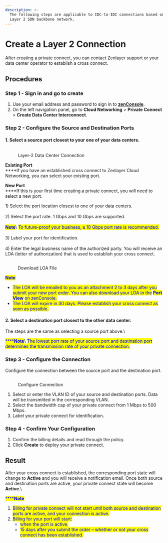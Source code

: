 ```yaml
---
description: >-
  The following steps are applicable to IDC-to-IDC connections based on our
  Layer 2 SDN backbone network.
---
```


# Create a Layer 2 Connection

After creating a private connect, you can contact Zenlayer support or your data center operator to establish a cross connect.



## Procedures

### **Step 1 - Sign in and go to create**

1. Use your email address and password to sign in to [**zenConsole**](https://console.zenlayer.com/).
2. On the left navigation panel, go to **Cloud Networking** > **Private Connect** > **Create Data Center Interconnect**.



### **Step 2 - Configure the Source and Destination Ports**

#### 1. Select a source port closest to your one of your data centers.

<figure><img src="../../../.gitbook/assets/Article_1 (14).jpg" alt=""><figcaption><p>Layer-2 Data Center Connection</p></figcaption></figure>

**Existing Port**\
****If you have an established cross connect to Zenlayer Cloud Networking, you can select your existing port.&#x20;

**New Port**\
****If this is your first time creating a private connect, you will need to select a new port.

1\) Select the port location closest to one of your data centers.\
\
2\) Select the port rate. 1 Gbps and 10 Gbps are supported.\
\
<img src="../../../.gitbook/assets/Icon.svg" alt="" data-size="line"><mark style="color:blue;">**Note**</mark>\ <mark style="color:blue;">To future-proof your business, a 10 Gbps port rate is recommended.</mark>\
\
3\) Label your port for identification.\
\
4\) Enter the legal business name of the authorized party. You will receive an LOA (letter of authorization) that is used to establish your cross connect.

<figure><img src="../../../.gitbook/assets/Article_2 (8).jpg" alt=""><figcaption><p>Download LOA File</p></figcaption></figure>

<img src="../../../.gitbook/assets/Icon.svg" alt="" data-size="line"><mark style="color:blue;">**Note**</mark>

* <mark style="color:blue;">The LOA will be emailed to you as an attachment 2 to 3 days after you submit your new port order. You can also download your LOA in the</mark> <mark style="color:blue;"></mark><mark style="color:blue;">**Port View**</mark> <mark style="color:blue;"></mark><mark style="color:blue;">on zenConsole.</mark>
* <mark style="color:blue;">The LOA will expire in 30 days. Please establish your cross connect as soon as possible.</mark>



#### 2. Select a destination port closest to the other data center.

The steps are the same as selecting a source port above.\


<mark style="color:blue;">****</mark><img src="../../../.gitbook/assets/Icon.svg" alt="" data-size="line"><mark style="color:blue;">**Note**</mark>\ <mark style="color:blue;">The lowest port rate of your source port and destination port determines the transmission rate of your private connection.</mark>



### **Step 3 - Configure the Connection**

Configure the connection between the source port and the destination port.

<figure><img src="../../../.gitbook/assets/Article_3 (3).jpg" alt=""><figcaption><p>Configure Connection</p></figcaption></figure>

1. Select or enter the VLAN ID of your source and destination ports. Data will be transmitted in the corresponding VLAN.
2. Select the bandwidth cap of your private connect from 1 Mbps to 500 Mbps.
3. Label your private connect for identification.



### **Step 4 - Confirm Your Configuration**

1. Confirm the billing details and read through the policy.
2. Click **Create** to deploy your private connect.



## **Result**

After your cross connect is established, the corresponding port state will change to **Active** and you will receive a notification email. Once both source and destination ports are active, your private connect state will become **Active**.\


<mark style="color:blue;">****</mark><img src="../../../.gitbook/assets/Icon.svg" alt="" data-size="line"><mark style="color:blue;">**Note**</mark>

1. <mark style="color:blue;">Billing for private connect will not start until both source and destination ports are active, and your connection is active.</mark>
2. <mark style="color:blue;">Billing for your port will start:</mark>
   * <mark style="color:blue;">when the port is active.</mark>
   * <mark style="color:blue;">15 days after you submit the order – whether or not your cross connect has been established.</mark>

